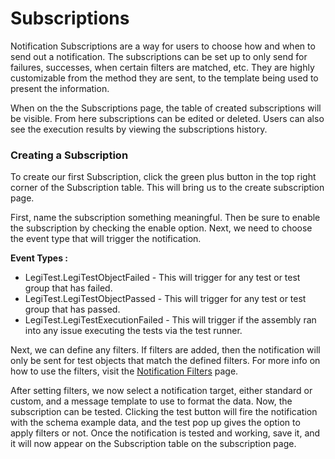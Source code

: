 ﻿# Subscriptions

Notification Subscriptions are a way for users to choose how and when to send out a notification. The subscriptions can be set up to only send for failures, successes, when certain filters are matched, etc. They
are highly customizable from the method they are sent, to the template being used to present the information.

When on the the Subscriptions page, the table of created subscriptions will be visible. From here subscriptions can be edited or deleted. Users can also see the execution results by viewing the subscriptions history. 

### Creating a Subscription

To create our first Subscription, click the green plus button in the top right corner of the Subscription table.
This will bring us to the create subscription page.

First, name the subscription something meaningful. Then be sure to enable the subscription by checking the enable option.
Next, we need to choose the event type that will trigger the notification. 

__Event Types :__
* LegiTest.LegiTestObjectFailed - This will trigger for any test or test group that has failed. 
* LegiTest.LegiTestObjectPassed - This will trigger for any test or test group that has passed.
* LegiTest.LegiTestExecutionFailed - This will trigger if the assembly ran into any issue executing the tests via the test runner.


Next, we can define any filters. If filters are added, then the notification will only be sent for test objects that match the defined filters.
For more info on how to use the filters, visit the [Notification Filters](notificationFilters.md) page.

After setting filters, we now select a notification target, either standard or custom, and a message template to use to format the data. Now, the subscription can be tested. Clicking the test button will fire the notification with the schema example data, and the test pop
up gives the option to apply filters or not. Once the notification is tested and working, save it, and it will now appear on the Subscription table on the subscription page.